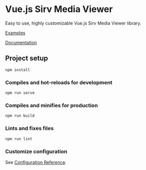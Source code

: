 # Vue.js Sirv Media Viewer

Easy to use, highly customizable Vue.js Sirv Media Viewer library.

[Examples](https://test1.sirv.com/sergey/test/index.html)

[Documentation](https://sirv.com/help/articles/sirv-media-viewer/)

## Project setup
```
npm install
```

### Compiles and hot-reloads for development
```
npm run serve
```

### Compiles and minifies for production
```
npm run build
```

### Lints and fixes files
```
npm run lint
```

### Customize configuration
See [Configuration Reference](https://cli.vuejs.org/config/).
